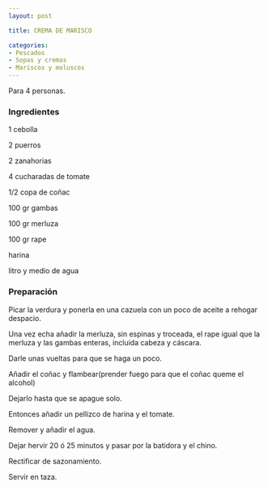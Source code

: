 ```yaml
---
layout: post

title: CREMA DE MARISCO

categories:
- Pescados
- Sopas y cremas
- Mariscos y moluscos
---
```

Para 4 personas.

<h3>Ingredientes</h3>
1 cebolla

2 puerros

2 zanahorias

4 cucharadas de tomate

1/2 copa de coñac

100 gr gambas

100 gr merluza

100 gr rape

harina

litro y medio de agua

<h3>Preparación</h3>
Picar la verdura y ponerla en una cazuela con un poco de aceite a rehogar despacio.

Una vez echa añadir la merluza, sin espinas y troceada, el rape igual que la merluza y las gambas enteras, incluida cabeza y cáscara.

Darle unas vueltas para que se haga un poco.

Añadir el coñac y flambear(prender fuego para que el coñac queme el alcohol)

Dejarlo hasta que se apague solo.

Entonces añadir un pellizco de harina y el tomate.

Remover y añadir el agua.

Dejar hervir 20 ó 25 minutos y pasar por la batidora y el chino.

Rectificar de sazonamiento.

Servir en taza.